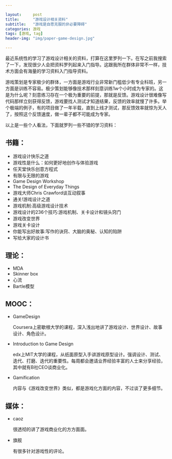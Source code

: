 ```yaml
---

layout:     post
title:      "游戏设计相关资料"
subtitle:   "游戏是自愿克服的非必要障碍"
categories: 游戏
tags: [游戏, tag]
header-img: "img/paper-game-design.jpg"

---
```


最近系统性的学习了游戏设计相关的资料，打算在这里罗列一下。在写之前我搜索了一下，发现很少人会把资料罗列起来入门指导。这跟我所在群体非常不一样，技术方面会有海量的学习资料入门指导资料。

游戏策划是专家极少的群体，一方面是游戏行业非常新门槛低少有专业科班，另一方面是训练不容易。极少策划能够像技术那样刻意训练1w个小时成为专家的。这是为什么呢？刻意练习存在一个极为重要的前提，那就是反馈。游戏设计很难像写代码那样立刻获得反馈，游戏要找人测试才知道结果，反馈的效率就慢了许多。举个极端的例子，有的项目做了一年半载，直到上线才测试，那反馈效率就惊为天人了，按照这个反馈速度，做一辈子都不可能成为专家。

以上是一些个人看法，下面就罗列一些不错的学习资料：

## 书籍：


* 游戏设计快乐之道
* 游戏性是什么：如何更好地创作与体验游戏
* 任天堂快乐创意方程式
* 有限与无限的游戏
* Game Design Workshop
* The Design of Everyday Things
* 游戏大师Chris Crawford谈互动叙事
* 通关!游戏设计之道
* 游戏机制:高级游戏设计技术
* 游戏设计的236个技巧:游戏机制、关卡设计和镜头窍门
* 游戏改变世界
* 游戏关卡设计
* 你能写出好故事:写作的诀窍、大脑的奥秘、认知的陷阱
* 写给大家的设计书

## 理论：

* MDA
* Skinner box
* 心流
* Bartle模型

## MOOC：

* GameDesign

	Coursera上密歇根大学的课程，深入浅出地讲了游戏设计、世界设计、故事设计、角色设计。

* Introduction to Game Design

	edx上MIT大学的课程，从纸面原型入手讲游戏原型设计。强调设计、测试、迭代、打磨、迭代的重要性。每周都会邀请业界经验丰富的人士来分享经验，其中就有B社CEO谈商业化。

* Gamification

	内容与《游戏改变世界》类似，都是游戏化方面的内容，不过谈了更多细节。

## 媒体：

* caoz

	很透彻的讲了游戏商业化的方方面面。

* 旗舰

	有很多针对游戏性的评论。
